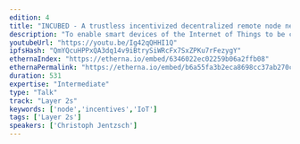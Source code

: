 ```yaml
---
edition: 4
title: "INCUBED - A trustless incentivized decentralized remote node network"
description: "To enable smart devices of the Internet of Things to be connected to the Ethereum blockchain, an Ethereum client needs to run on hardware. While running a full-node or even a light-client on most IoT devices with low performance or restricted resources is not possible or meaningful, today's state-of-the art solution uses a remote client. By using distinct remote-nodes, the advantages of a decentralized network without being forced to trust single players are undermined and there is a risk of malfunction or attack because there is a single point of failure.With the presented Trustless Incentivized Decentralized Remote Node Network, in short INCUBED, with a stateless minimal verification client it is possible to establish a decentralized and secure network of remote-nodes, which enables trustworthy and fast access to blockchain for a large number of low-performance IoT devices."
youtubeUrl: "https://youtu.be/Ig42qQHHI1Q"
ipfsHash: "QmYQcuHPPxQA3dq14v9iBtrySiWRcFx7SxZPKu7rFezygY"
ethernaIndex: "https://etherna.io/embed/6346022ec02259b06a2ffb08"
ethernaPermalink: "https://etherna.io/embed/b6a55fa3b2eca8698cc37ab270c699b982668d11ef3d459b923416bc870a90f2"
duration: 531
expertise: "Intermediate"
type: "Talk"
track: "Layer 2s"
keywords: ['node','incentives','IoT']
tags: ['Layer 2s']
speakers: ['Christoph Jentzsch']
---
```

